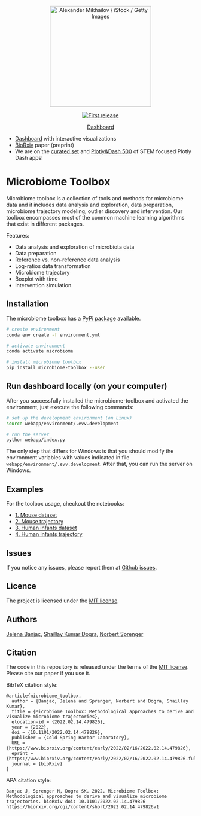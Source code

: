 <div align="center">
  <p>
  <img src="https://www.insideprecisionmedicine.com/wp-content/uploads/2019/07/Jul1_2019_GettyImages_927406508_BacterialMicrooginism-1.jpg" alt="Alexander Mikhailov / iStock / Getty Images" width="270" />
  </p>
  <p>
    <a href="">
      <img alt="First release" src="https://img.shields.io/badge/release-v1.0-brightgreen.svg" />
    </a>
  </p>
  
  <p>
    <a href="https://microbiome-toolbox.azurewebsites.net/">
      Dashboard
    </a>
  </p>
</div>

- [Dashboard]([https://microbiome-toolbox.herokuapp.com](https://microbiome-toolbox.azurewebsites.net/)) with interactive visualizations
- [BioRxiv](https://www.biorxiv.org/content/10.1101/2022.02.14.479826v1) paper (preprint)
- We are on the [curated set](https://dash-demo.plotly.host/Portal/) and [Plotly&Dash 500](https://dash-demo.plotly.host/plotly-dash-500/) of STEM focused Plotly Dash apps!

# Microbiome Toolbox

Microbiome toolbox is a collection of tools and methods for microbiome data and it includes data analysis and exploration, data preparation, microbiome trajectory modeling, outlier discovery and intervention. Our toolbox encompasses most of the common machine learning algorithms that exist in different packages.

Features:
- Data analysis and exploration of microbiota data
- Data preparation
- Reference vs. non-reference data analysis
- Log-ratios data transformation
- Microbiome trajectory
- Boxplot with time
- Intervention simulation.



## Installation
The microbiome toolbox has a [PyPi package](https://pypi.org/project/microbiome-toolbox/) available.

```bash
# create environment
conda env create -f environment.yml

# activate environment
conda activate microbiome

# install microbiome toolbox
pip install microbiome-toolbox --user
```

## Run dashboard locally (on your computer)
After you successfully installed the microbiome-toolbox and activated the environment, just execute the following commands:

```bash
# set up the development environment (on Linux)
source webapp/environment/.evv.development

# run the server
python webapp/index.py
```
The only step that differs for Windows is that you should modify the environment variables with values indicated in file `webapp/environment/.evv.development`. 
After that, you can run the server on Windows.

## Examples

For the toolbox usage, checkout the notebooks:
- [1. Mouse dataset](https://nbviewer.org/github/JelenaBanjac/microbiome-toolbox/tree/main/notebooks/Mouse_16S/microbiome_dataset.ipynb)
- [2. Mouse trajectory](https://nbviewer.org/github/JelenaBanjac/microbiome-toolbox/blob/main/notebooks/Mouse_16S/microbiome_trajectory.ipynb)
- [3. Human infants dataset](https://nbviewer.org/github/JelenaBanjac/microbiome-toolbox/tree/main/notebooks/Human_Subramanian/microbiome_dataset.ipynb)
- [4. Human infants trajectory](https://nbviewer.org/github/JelenaBanjac/microbiome-toolbox/blob/main/notebooks/Human_Subramanian/microbiome_trajectory.ipynb)

## Issues
If you notice any issues, please report them at [Github issues](https://github.com/JelenaBanjac/microbiome-toolbox/issues).

## Licence 
The project is licensed under the [MIT license](./LICENCE).

## Authors
[Jelena Banjac](https://jelenabanjac.com/), [Shaillay Kumar Dogra](ShaillayKumar.Dogra@rd.nestle.com), [Norbert Sprenger](norbert.sprenger@rdls.nestle.com)

## Citation
The code in this repository is released under the terms of the [MIT license](./LICENCE.md). Please cite our paper if you use it.

BibTeX citation style:
```
@article{microbiome_toolbox,
  author = {Banjac, Jelena and Sprenger, Norbert and Dogra, Shaillay Kumar},
  title = {Microbiome Toolbox: Methodological approaches to derive and visualize microbiome trajectories},
  elocation-id = {2022.02.14.479826},
  year = {2022},
  doi = {10.1101/2022.02.14.479826},
  publisher = {Cold Spring Harbor Laboratory},
  URL = {https://www.biorxiv.org/content/early/2022/02/16/2022.02.14.479826},
  eprint = {https://www.biorxiv.org/content/early/2022/02/16/2022.02.14.479826.full.pdf},
  journal = {bioRxiv}
}
```
APA citation style:
```
Banjac J, Sprenger N, Dogra SK. 2022. Microbiome Toolbox: Methodological approaches to derive and visualize microbiome trajectories. bioRxiv doi: 10.1101/2022.02.14.479826
https://biorxiv.org/cgi/content/short/2022.02.14.479826v1
```
